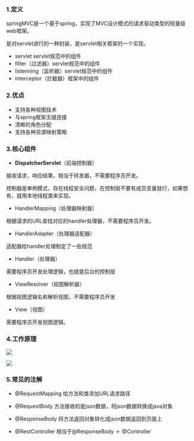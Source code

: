 ### 1.定义

springMVC是一个基于spring，实现了MVC设计模式的请求驱动类型的轻量级web框架。

是对servlet进行的一种封装，是servlet相关框架的一个实现。

- servlet   servlet规范中的组件
- filter（过滤器）servlet规范中的组件
- listenning（监听器）servlet规范中的组件
- interceptor（拦截器）框架中的组件

### 2.优点

- 支持各种视图技术
- 与spring框架无缝连接
- 清晰的角色分配
- 支持各种资源映射策略

### 3.核心组件

- **DispatcherServlet**（前端控制器）

接收请求，响应结果，相当于转发器，不需要程序员开发。

控制器是单例模式，存在线程安全问题，在控制层不要有成员变量就行，如果想有，就用本地线程类来实现。

- HandlerMapping（处理器映射器）

根据请求的URL查找对应的handler处理器，不需要程序员开发。

- HandlerAdapter（处理器适配器）

适配器给handler处理制定了一些规范

- Handler（处理器）

需要程序员开发处理逻辑，也就是后台的控制层

- ViewResolver（视图解析器）

根据视图逻辑名称解析视图，不需要程序员开发

- View（视图）

需要程序员开发视图逻辑。

### 4.工作原理

![](D:\20-workspace\myRpository\image\springMVC工作流程.png)

![](D:\20-workspace\myRpository\image\springMVC时序图.png)

### 5.常见的注解

- @RequestMapping   给方法和类添加URL请求路径

- @RequestBody  方法接收的是json数据，将json数据转换成java对象
- @ResponseBody  将方法返回对象转化成json数据返回到页面上
- @RestController 相当于@ResponseBody ＋ @Controller

